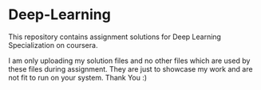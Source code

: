 # Deep-Learning
This repository contains assignment solutions for Deep Learning Specialization on coursera.

I am only uploading my solution files and no other files which are used by these files during assignment.
They are just to showcase my work and are not fit to run on your system.
Thank You :)
